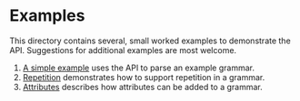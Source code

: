 # Examples

This directory contains several, small worked examples to demonstrate the API.
Suggestions for additional examples are most welcome.

1. [A simple example](example1.md) uses the API to parse an example grammar.
2. [Repetition](example2.md) demonstrates how to support repetition in a grammar.
3. [Attributes](example3.md) describes how attributes can be added to a grammar.


